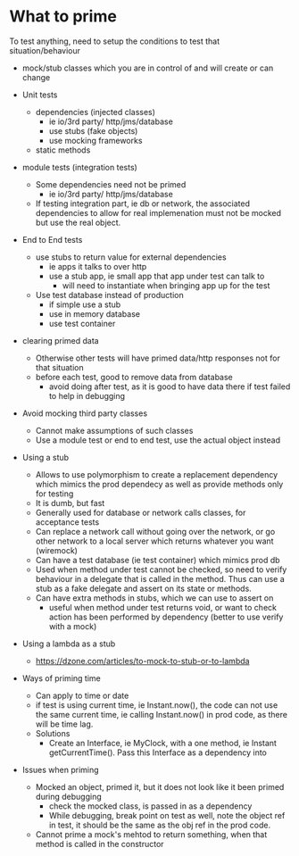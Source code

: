 # What to prime

To test anything, need to setup the conditions to test that situation/behaviour

- mock/stub classes which you are in control of and will create or can change

- Unit tests
  - dependencies (injected classes)
    - ie io/3rd party/ http/jms/database
    - use stubs (fake objects)
    - use mocking frameworks
  - static methods

- module tests (integration tests)
  - Some dependencies need not be primed
    - ie io/3rd party/ http/jms/database
  - If testing integration part, ie db or network, the associated dependencies to allow for real implemenation must not be mocked but use the real object.

- End to End tests
  - use stubs to return value for external dependencies
    - ie apps it talks to over http
    - use a stub app, ie small app that app under test can talk to
      - will need to instantiate when bringing app up for the test
  - Use test database instead of production
    - if simple use a stub
    - use in memory database
    - use test container

- clearing primed data
  -  Otherwise other tests will have primed data/http responses not for that situation
  - before each test, good to remove data from database
    - avoid doing after test, as it is good to have data there if test failed to help in debugging

- Avoid mocking third party classes
  - Cannot make assumptions of such classes
  - Use a module test or end to end test, use the actual object instead

- Using a stub
  - Allows to use polymorphism to create a replacement dependency which mimics the prod dependecy as well as provide methods only for testing
  - It is dumb, but fast
  - Generally used for database or network calls classes, for acceptance tests
  - Can replace a network call without going over the network, or go other network to a local server which returns whatever you want (wiremock)
  - Can have a test database (ie test container) which mimics prod db
  - Used when method under test cannot be checked, so need to verify behaviour in a delegate that is called in the method. Thus can use a stub as a fake delegate  and assert on its state or methods.
  - Can have extra methods in stubs, which we can use to assert on
    - useful when method under test returns void, or want to check action has been performed by dependency (better to use verify with a mock)

- Using a lambda as a stub
  - https://dzone.com/articles/to-mock-to-stub-or-to-lambda

- Ways of priming time
  - Can apply to time or date
  - if test is using current time, ie Instant.now(), the code can not use the same current time, ie calling Instant.now() in prod code, as there will be time lag.
  - Solutions
    - Create an Interface, ie MyClock, with a one method, ie Instant getCurrentTime(). Pass this Interface as a dependency into

- Issues when priming
  - Mocked an object, primed it, but it does not look like it been primed during debugging
    - check the mocked class, is passed in as a dependency
    - While debugging, break point on test as well, note the object ref in test, it should be the same as the obj ref in the prod code.
  - Cannot prime a mock's mehtod to return something, when that method is called in the constructor
